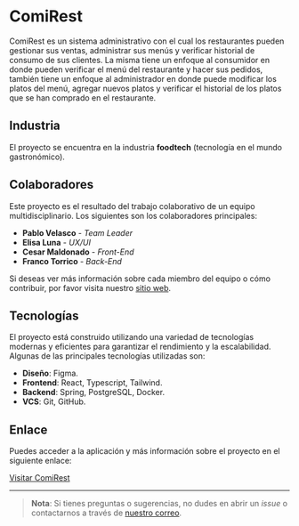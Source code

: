 # ComiRest

ComiRest es un sistema administrativo con el cual los restaurantes pueden gestionar sus ventas, administrar sus menús y verificar historial de consumo de sus clientes. La misma tiene un enfoque al consumidor en donde pueden verificar el menú del restaurante y hacer sus pedidos, también tiene un enfoque al administrador en donde puede modificar los platos del menú, agregar nuevos platos y verificar el historial de los platos que se han comprado en el restaurante.

## Industria

El proyecto se encuentra en la industria **foodtech** (tecnología en el mundo gastronómico).

## Colaboradores

Este proyecto es el resultado del trabajo colaborativo de un equipo multidisciplinario. Los siguientes son los colaboradores principales:

- **Pablo Velasco** - *Team Leader*
- **Elisa Luna** - *UX/UI*
- **Cesar Maldonado** - *Front-End*
- **Franco Torrico** - *Back-End*


Si deseas ver más información sobre cada miembro del equipo o cómo contribuir, por favor visita nuestro [sitio web](https://s20-06-webapp.vercel.app).

## Tecnologías

El proyecto está construido utilizando una variedad de tecnologías modernas y eficientes para garantizar el rendimiento y la escalabilidad. Algunas de las principales tecnologías utilizadas son:

- **Diseño**: Figma.
- **Frontend**: React, Typescript, Tailwind.
- **Backend**: Spring, PostgreSQL, Docker.
- **VCS**: Git, GitHub.

## Enlace

Puedes acceder a la aplicación y más información sobre el proyecto en el siguiente enlace:

[Visitar ComiRest](https://s20-06-webapp.vercel.app)

---

> **Nota**: Si tienes preguntas o sugerencias, no dudes en abrir un *issue* o contactarnos a través de [nuestro correo](mailto:support@comirest.com).
